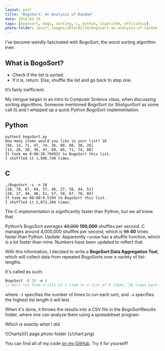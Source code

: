 ```yaml
---
layout: post
title: "BogoSort: An Analysis of Random"
date: 2014-02-18
tags: [bogosort, bogo, sorting, c, python, algorithm, efficiency]
photo-folder: /post\_images/2014/02/18/bogosort-an-analysis-of-random
---
```


I’ve become weirdly fascinated with BogoSort, the worst sorting algorithm ever.

## What is BogoSort?

* Check if the list is sorted.
* If it is, return. Else, shuffle the list and go back to step one.

It’s fairly inefficient.

My intrigue began in an intro to Computer Science class, when discussing sorting algorithms. Someone mentioned BogoSort (or ShotgunSort as some call it) and I whipped up a quick Python BogoSort implementation.

## Python

```
python3 bogoSort.py
How many items would you like in your list? 10
[66, 14, 71, 47, 74, 36, 80, 60, 30, 26]
[14, 26, 30, 36, 47, 60, 66, 71, 74, 80]
It took me 0:00:20.794921 to BogoSort this list.
I shuffled it 1,998,740 times.
```

## C

```
./BogoSort -s -n 10
[20, 78, 67, 84, 57, 46, 27, 58, 44, 51]
[20, 27, 44, 46, 51, 57, 58, 67, 78, 84]
It took me 00:00:0.5199 to BogoSort this list.
I shuffled it 2,073,394 times.
```

The C implementation is significantly faster than Python, but we all knew that.

Python’s BogoSort averages ~~40,000~~ **100,000** shuffles per second. C manages around 4,000,000 shuffles per second, which is ~~98~~ **40** times faster than Python.
Update: Apparemtly `random` has a shuffle function, which is a lot faster than mine. Numbers have been updated to reflect that.

With this information, I decided to write a **BogoSort Data Aggregation Tool**, which will collect data from repeated BogoSorts over a variety of list-lengths.

It's called as such:

```c
BogoSort -t 10 -e 6
// Will run from a list of 1 item to a list of 6 items, 10 times each.
```

where `-t` specifies the number of times to run each sort, and `-e` specifies the highest list length it will test.

When it's done, it throws the results into a CSV file in the BogoSortResults folder, where one can analyze them using a spreadsheet program.

*Which is exactly what I did.*

![Charts]({{ page.photo-folder }}/chart.png)

You can find all of my code [on my GitHub](http://github.com/harlanhaskins/Bogo-Sort). Try it for yourself!
